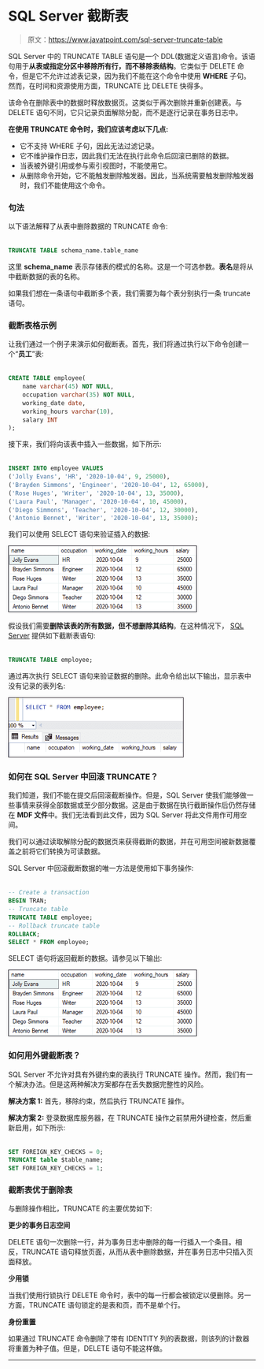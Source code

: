 # SQL Server 截断表

> 原文：<https://www.javatpoint.com/sql-server-truncate-table>

SQL Server 中的 TRUNCATE TABLE 语句是一个 DDL(数据定义语言)命令。该语句用于**从表或指定分区中移除所有行，而不移除表结构**。它类似于 DELETE 命令，但是它不允许过滤表记录，因为我们不能在这个命令中使用 **WHERE** 子句。然而，在时间和资源使用方面，TRUNCATE 比 DELETE 快得多。

该命令在删除表中的数据时释放数据页。这类似于再次删除并重新创建表。与 DELETE 语句不同，它只记录页面解除分配，而不是逐行记录在事务日志中。

**在使用 TRUNCATE 命令时，我们应该考虑以下几点:**

*   它不支持 WHERE 子句，因此无法过滤记录。
*   它不维护操作日志，因此我们无法在执行此命令后回滚已删除的数据。
*   当表被外键引用或参与索引视图时，不能使用它。
*   从删除命令开始，它不能触发删除触发器。因此，当系统需要触发删除触发器时，我们不能使用这个命令。

### 句法

以下语法解释了从表中删除数据的 TRUNCATE 命令:

```sql

TRUNCATE TABLE schema_name.table_name

```

这里 **schema_name** 表示存储表的模式的名称。这是一个可选参数。**表名**是将从中截断数据的表的名称。

如果我们想在一条语句中截断多个表，我们需要为每个表分别执行一条 truncate 语句。

### 截断表格示例

让我们通过一个例子来演示如何截断表。首先，我们将通过执行以下命令创建一个“**员工**”表:

```sql

CREATE TABLE employee(  
    name varchar(45) NOT NULL,    
    occupation varchar(35) NOT NULL,    
    working_date date,  
    working_hours varchar(10),
    salary INT
);

```

接下来，我们将向该表中插入一些数据，如下所示:

```sql

INSERT INTO employee VALUES    
('Jolly Evans', 'HR', '2020-10-04', 9, 25000),  
('Brayden Simmons', 'Engineer', '2020-10-04', 12, 65000),  
('Rose Huges', 'Writer', '2020-10-04', 13, 35000),  
('Laura Paul', 'Manager', '2020-10-04', 10, 45000),  
('Diego Simmons', 'Teacher', '2020-10-04', 12, 30000),  
('Antonio Bennet', 'Writer', '2020-10-04', 13, 35000);

```

我们可以使用 SELECT 语句来验证插入的数据:

![SQL Server Truncate Table](img/277852224bcc66237fdf0625365c5c20.png)

假设我们需要**删除该表的所有数据，但不想删除其结构**。在这种情况下， [SQL Server](https://www.javatpoint.com/sql-server-tutorial) 提供如下截断表语句:

```sql

TRUNCATE TABLE employee;

```

通过再次执行 SELECT 语句来验证数据的删除。此命令给出以下输出，显示表中没有记录的表列名:

![SQL Server Truncate Table](img/8b99dc279dc4ad4f803068843766dc4c.png)

### 如何在 SQL Server 中回滚 TRUNCATE？

我们知道，我们不能在提交后回滚截断操作。但是，SQL Server 使我们能够做一些事情来获得全部数据或至少部分数据。这是由于数据在执行截断操作后仍然存储在 **MDF 文件**中。我们无法看到此文件，因为 SQL Server 将此文件用作可用空间。

我们可以通过读取解除分配的数据页来获得截断的数据，并在可用空间被新数据覆盖之前将它们转换为可读数据。

SQL Server 中回滚截断数据的唯一方法是使用如下事务操作:

```sql

-- Create a transaction
BEGIN TRAN;
-- Truncate table
TRUNCATE TABLE employee;
-- Rollback truncate table
ROLLBACK;
SELECT * FROM employee;

```

SELECT 语句将返回截断的数据。请参见以下输出:

![SQL Server Truncate Table](img/f7b86349e43b89addab0e8813854fb90.png)

### 如何用外键截断表？

SQL Server 不允许对具有外键约束的表执行 TRUNCATE 操作。然而，我们有一个解决办法。但是这两种解决方案都存在丢失数据完整性的风险。

**解决方案 1:** 首先，移除约束，然后执行 TRUNCATE 操作。

**解决方案 2:** 登录数据库服务器，在 TRUNCATE 操作之前禁用外键检查，然后重新启用，如下所示:

```sql

SET FOREIGN_KEY_CHECKS = 0; 
TRUNCATE table $table_name; 
SET FOREIGN_KEY_CHECKS = 1;

```

### 截断表优于删除表

与删除操作相比，TRUNCATE 的主要优势如下:

**更少的事务日志空间**

DELETE 语句一次删除一行，并为事务日志中删除的每一行插入一个条目。相反，TRUNCATE 语句释放页面，从而从表中删除数据，并在事务日志中只插入页面释放。

**少用锁**

当我们使用行锁执行 DELETE 命令时，表中的每一行都会被锁定以便删除。另一方面，TRUNCATE 语句锁定的是表和页，而不是单个行。

**身份重置**

如果通过 TRUNCATE 命令删除了带有 IDENTITY 列的表数据，则该列的计数器将重置为种子值。但是，DELETE 语句不能这样做。

* * *